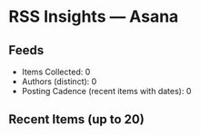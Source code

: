 # RSS Insights — Asana

## Feeds

- Items Collected: 0
- Authors (distinct): 0
- Posting Cadence (recent items with dates): 0

## Recent Items (up to 20)
